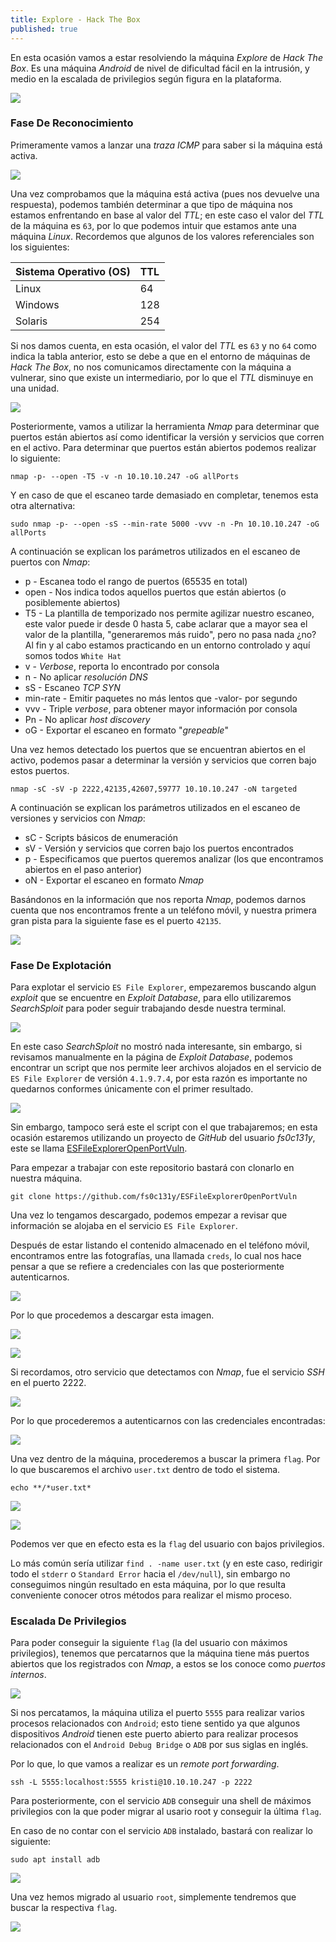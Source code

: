```yaml
---
title: Explore - Hack The Box
published: true
---
```


En esta ocasión vamos a estar resolviendo la máquina _Explore_ de _Hack The Box_. Es una máquina _Android_ de nivel de dificultad fácil en la intrusión, y medio en la escalada de privilegios según figura en la plataforma.

![](https://raw.githubusercontent.com/MateoNitro550/MateoNitro550.github.io/master/assets/2021-09-20-Explore---Hack-The-Box/1.png)

### [](#header-3)Fase De Reconocimiento

Primeramente vamos a lanzar una _traza ICMP_ para saber si la máquina está activa.

![](https://raw.githubusercontent.com/MateoNitro550/MateoNitro550.github.io/master/assets/2021-09-20-Explore---Hack-The-Box/2.png)

Una vez comprobamos que la máquina está activa (pues nos devuelve una respuesta), podemos también determinar a que tipo de máquina nos estamos enfrentando en base al valor del _TTL_; en este caso el valor del _TTL_ de la máquina es `63`, por lo que podemos intuir que estamos ante una máquina _Linux_. Recordemos que algunos de los valores referenciales son los siguientes:

| Sistema Operativo (OS) | TTL |
|:-----------------------|:----|
| Linux                  | 64  |
| Windows                | 128 |
| Solaris                | 254 | 

Si nos damos cuenta, en esta ocasión, el valor del _TTL_ es `63` y no `64` como indica la tabla anterior, esto se debe a que en el entorno de máquinas de _Hack The Box_, no nos comunicamos directamente con la máquina a vulnerar, sino que existe un intermediario, por lo que el _TTL_ disminuye en una unidad.

![](https://raw.githubusercontent.com/MateoNitro550/MateoNitro550.github.io/master/assets/2021-09-20-Explore---Hack-The-Box/3.png)

Posteriormente, vamos a utilizar la herramienta _Nmap_ para determinar que puertos están abiertos así como identificar la versión y servicios que corren en el activo. Para determinar que puertos están abiertos podemos realizar lo siguiente:

```
nmap -p- --open -T5 -v -n 10.10.10.247 -oG allPorts
```

Y en caso de que el escaneo tarde demasiado en completar, tenemos esta otra alternativa:

``` 
sudo nmap -p- --open -sS --min-rate 5000 -vvv -n -Pn 10.10.10.247 -oG allPorts
```

A continuación se explican los parámetros utilizados en el escaneo de puertos con _Nmap_:

* p - Escanea todo el rango de puertos (65535 en total)
* open - Nos indica todos aquellos puertos que están abiertos (o posiblemente abiertos)
* T5 - La plantilla de temporizado nos permite agilizar nuestro escaneo, este valor puede ir desde 0 hasta 5, cabe aclarar que a mayor sea el valor de la plantilla, "generaremos más ruido", pero no pasa nada ¿no? Al fin y al cabo estamos practicando en un entorno controlado y aquí somos todos `White Hat`
* v - _Verbose_, reporta lo encontrado por consola
* n - No aplicar _resolución DNS_
* sS - Escaneo _TCP SYN_
* min-rate - Emitir paquetes no más lentos que -valor- por segundo
* vvv - Triple _verbose_, para obtener mayor información por consola
* Pn - No aplicar _host discovery_
* oG - Exportar el escaneo en formato "_grepeable_"

Una vez hemos detectado los puertos que se encuentran abiertos en el activo, podemos pasar a determinar la versión y servicios que corren bajo estos puertos.

```  
nmap -sC -sV -p 2222,42135,42607,59777 10.10.10.247 -oN targeted
```

A continuación se explican los parámetros utilizados en el escaneo de versiones y servicios con _Nmap_:

* sC - Scripts básicos de enumeración
* sV - Versión y servicios que corren bajo los puertos encontrados
* p - Especificamos que puertos queremos analizar (los que encontramos abiertos en el paso anterior)
* oN - Exportar el escaneo en formato _Nmap_

Basándonos en la información que nos reporta _Nmap_, podemos darnos cuenta que nos encontramos frente a un teléfono móvil, y nuestra primera gran pista para la siguiente fase es el puerto `42135`.

![](https://raw.githubusercontent.com/MateoNitro550/MateoNitro550.github.io/master/assets/2021-09-20-Explore---Hack-The-Box/4.png)

### [](#header-3)Fase De Explotación

Para explotar el servicio `ES File Explorer`, empezaremos buscando algun _exploit_ que se encuentre en _Exploit Database_, para ello utilizaremos _SearchSploit_ para poder seguir trabajando desde nuestra terminal.

![](https://raw.githubusercontent.com/MateoNitro550/MateoNitro550.github.io/master/assets/2021-09-20-Explore---Hack-The-Box/5.png)

En este caso _SearchSploit_ no mostró nada interesante, sin embargo, si revisamos manualmente en la página de _Exploit Database_, podemos encontrar un script que nos permite leer archivos alojados en el servicio de `ES File Explorer` de versión `4.1.9.7.4`, por esta razón es importante no quedarnos conformes únicamente con el primer resultado.

![](https://raw.githubusercontent.com/MateoNitro550/MateoNitro550.github.io/master/assets/2021-09-20-Explore---Hack-The-Box/6.png)

Sin embargo, tampoco será este el script con el que trabajaremos; en esta ocasión estaremos utilizando un proyecto de _GitHub_ del usuario _fs0c131y_, este se llama [ESFileExplorerOpenPortVuln](https://github.com/fs0c131y/ESFileExplorerOpenPortVuln).

Para empezar a trabajar con este repositorio bastará con clonarlo en nuestra máquina.

``` 
git clone https://github.com/fs0c131y/ESFileExplorerOpenPortVuln
```

Una vez lo tengamos descargado, podemos empezar a revisar que información se alojaba en el servicio `ES File Explorer`.

Después de estar listando el contenido almacenado en el teléfono móvil, encontramos entre las fotografías, una llamada `creds`, lo cual nos hace pensar a que se refiere a credenciales con las que posteriormente autenticarnos.

![](https://raw.githubusercontent.com/MateoNitro550/MateoNitro550.github.io/master/assets/2021-09-20-Explore---Hack-The-Box/7.png)

Por lo que procedemos a descargar esta imagen.

![](https://raw.githubusercontent.com/MateoNitro550/MateoNitro550.github.io/master/assets/2021-09-20-Explore---Hack-The-Box/8.png)

![](https://raw.githubusercontent.com/MateoNitro550/MateoNitro550.github.io/master/assets/2021-09-20-Explore---Hack-The-Box/9.png)

Si recordamos, otro servicio que detectamos con _Nmap_, fue el servicio _SSH_ en el puerto 2222.

![](https://raw.githubusercontent.com/MateoNitro550/MateoNitro550.github.io/master/assets/2021-09-20-Explore---Hack-The-Box/10.png)

Por lo que procederemos a autenticarnos con las credenciales encontradas:

![](https://raw.githubusercontent.com/MateoNitro550/MateoNitro550.github.io/master/assets/2021-09-20-Explore---Hack-The-Box/11.png)

Una vez dentro de la máquina, procederemos a buscar la primera `flag`. Por lo que buscaremos el archivo `user.txt` dentro de todo el sistema.

```
echo **/*user.txt*
```

![](https://raw.githubusercontent.com/MateoNitro550/MateoNitro550.github.io/master/assets/2021-09-20-Explore---Hack-The-Box/12.png)

![](https://raw.githubusercontent.com/MateoNitro550/MateoNitro550.github.io/master/assets/2021-09-20-Explore---Hack-The-Box/13.png)

Podemos ver que en efecto esta es la `flag` del usuario con bajos privilegios.

Lo más común sería utilizar `find . -name user.txt` (y en este caso, redirigir todo el `stderr` o `Standard Error` hacia el `/dev/null`), sin embargo no conseguimos ningún resultado en esta máquina, por lo que resulta conveniente conocer otros métodos para realizar el mismo proceso.

### [](#header-3)Escalada De Privilegios

Para poder conseguir la siguiente `flag` (la del usuario con máximos privilegios), tenemos que percatarnos que la máquina tiene más puertos abiertos que los registrados con _Nmap_, a estos se los conoce como _puertos internos_.

![](https://raw.githubusercontent.com/MateoNitro550/MateoNitro550.github.io/master/assets/2021-09-20-Explore---Hack-The-Box/14.png)

Si nos percatamos, la máquina utiliza el puerto `5555` para realizar varios procesos relacionados con `Android`; esto tiene sentido ya que algunos dispositivos _Android_ tienen este puerto abierto para realizar procesos relacionados con el `Android Debug Bridge` o `ADB` por sus siglas en inglés. 

Por lo que, lo que vamos a realizar es un _remote port forwarding_.

```
ssh -L 5555:localhost:5555 kristi@10.10.10.247 -p 2222
``` 

Para posteriormente, con el servicio `ADB` conseguir una shell de máximos privilegios con la que poder migrar al usario root y conseguir la última `flag`. 

En caso de no contar con el servicio `ADB` instalado, bastará con realizar lo siguiente:

```
sudo apt install adb
```

![](https://raw.githubusercontent.com/MateoNitro550/MateoNitro550.github.io/master/assets/2021-09-20-Explore---Hack-The-Box/15.png)

Una vez hemos migrado al usuario `root`, simplemente tendremos que buscar la respectiva `flag`.

![](https://raw.githubusercontent.com/MateoNitro550/MateoNitro550.github.io/master/assets/2021-09-20-Explore---Hack-The-Box/16.png)
